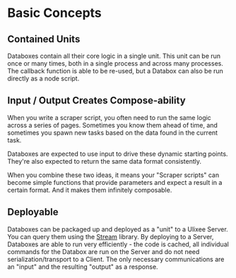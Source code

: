 # Basic Concepts
## Contained Units

Databoxes contain all their core logic in a single unit. This unit can be run once or many times, both in a single process and across many processes. The callback function is able to be re-used, but a Databox can also be run directly as a node script.

## Input / Output Creates Compose-ability

When you write a scraper script, you often need to run the same logic across a series of pages. Sometimes you know them ahead of time, and sometimes you spawn new tasks based on the data found in the current task. 

Databoxes are expected to use input to drive these dynamic starting points. They're also expected to return the same data format consistently.

When you combine these two ideas, it means your "Scraper scripts" can become simple functions that provide parameters and expect a result in a certain format. And it makes them infinitely composable.

## Deployable

Databoxes can be packaged up and deployed as a "unit" to a Ulixee Server. You can query them using the [Stream](/docs/stream) library. By deploying to a Server, Databoxes are able to run very efficiently - the code is cached, all individual commands for the Databox are run on the Server and do not need serialization/transport to a Client. The only necessary communications are an "input" and the resulting "output" as a response.
